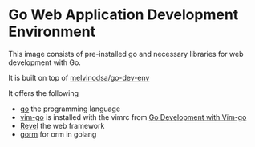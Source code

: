 # Go Web Application Development Environment
This image consists of pre-installed go and necessary libraries for web development with Go.

It is built on top of [melvinodsa/go-dev-env](https://cloud.docker.com/repository/registry-1.docker.io/melvinodsa/go-dev-env)

It offers the following
* [go](https:https://golang.org) the programming language
* [vim-go](https://github.com/fatih/vim-go) is installed with the vimrc from [Go Development with Vim-go](https://www.youtube.com/watch?v=7BqJ8dzygtU)
* [Revel](http://revel.github.io) the web framework
* [gorm](http://gorm.io) for orm in golang